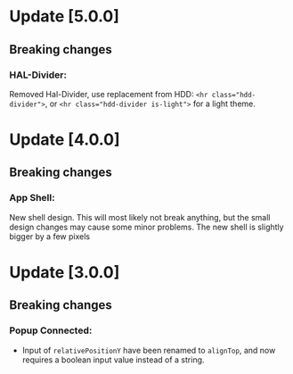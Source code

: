 # Update [5.0.0]

## Breaking changes

### HAL-Divider:
Removed Hal-Divider, use replacement from HDD: `<hr class="hdd-divider">`, or `<hr class="hdd-divider is-light">` for a light theme. 

# Update [4.0.0]

## Breaking changes

### App Shell:
New shell design. This will most likely not break anything, but the small design changes may cause some minor problems. The new shell is slightly bigger by a few pixels

# Update [3.0.0]

## Breaking changes

### Popup Connected:
* Input of `relativePositionY` have been renamed to `alignTop`, and now requires a boolean input value instead of a string. 

